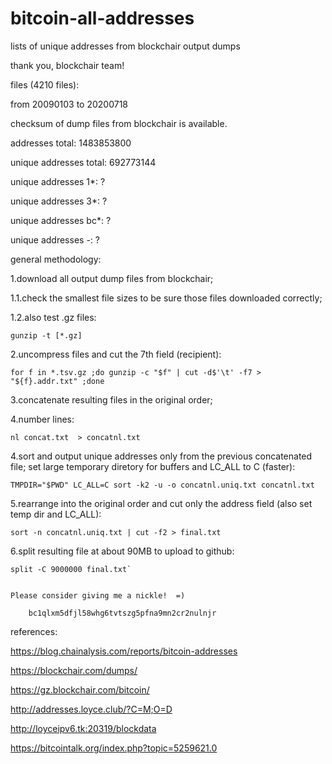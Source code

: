 # bitcoin-all-addresses
lists of unique addresses from blockchair output dumps

thank you, blockchair team!

files (4210 files):

from 20090103 to 20200718

checksum of dump files from blockchair is available.


addresses total: 1483853800

unique addresses total: 692773144

unique addresses 1*: ?

unique addresses 3*: ?

unique addresses bc*: ?

unique addresses *-*: ?

general methodology:

1.download all output dump files from blockchair;

1.1.check the smallest file sizes to be sure those files downloaded correctly;

1.2.also test .gz files:

    gunzip -t [*.gz]

2.uncompress files and cut the 7th field (recipient):

    for f in *.tsv.gz ;do gunzip -c "$f" | cut -d$'\t' -f7 > "${f}.addr.txt" ;done

3.concatenate resulting files in the original order;

4.number lines:

    nl concat.txt  > concatnl.txt

4.sort and output unique addresses only from the previous concatenated file; set large temporary diretory for buffers and LC_ALL to C (faster):

    TMPDIR="$PWD" LC_ALL=C sort -k2 -u -o concatnl.uniq.txt concatnl.txt

5.rearrange into the original order and cut only the address field (also set temp dir and LC_ALL):

    sort -n concatnl.uniq.txt | cut -f2 > final.txt

6.split resulting file at about 90MB to upload to github:

    split -C 9000000 final.txt`


	Please consider giving me a nickle!  =)
  
		bc1qlxm5dfjl58whg6tvtszg5pfna9mn2cr2nulnjr


references:

https://blog.chainalysis.com/reports/bitcoin-addresses

https://blockchair.com/dumps/

https://gz.blockchair.com/bitcoin/

http://addresses.loyce.club/?C=M;O=D

http://loyceipv6.tk:20319/blockdata

https://bitcointalk.org/index.php?topic=5259621.0
